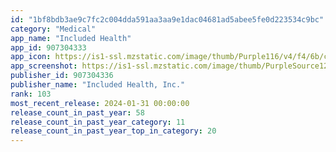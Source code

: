 ```yaml
---
id: "1bf8bdb3ae9c7fc2c004dda591aa3aa9e1dac04681ad5abee5fe0d223534c9bc"
category: "Medical"
app_name: "Included Health"
app_id: 907304333
app_icon: https://is1-ssl.mzstatic.com/image/thumb/Purple116/v4/f4/6b/c0/f46bc07f-74d3-d9ba-3ac1-4278d41c5575/AppIcon-0-0-1x_U007emarketing-0-10-0-85-220.png/1024x1024bb.png
app_screenshot: https://is1-ssl.mzstatic.com/image/thumb/PurpleSource123/v4/3d/a5/a2/3da5a24a-2ae5-94e3-e8eb-2fdbde0a28f4/340d1080-1d6e-4166-8ada-49779c8801d0_1242x2688bb.png/1242x2688bb.png
publisher_id: 907304336
publisher_name: "Included Health, Inc."
rank: 103
most_recent_release: 2024-01-31 00:00:00
release_count_in_past_year: 58
release_count_in_past_year_category: 11
release_count_in_past_year_top_in_category: 20
---
```

